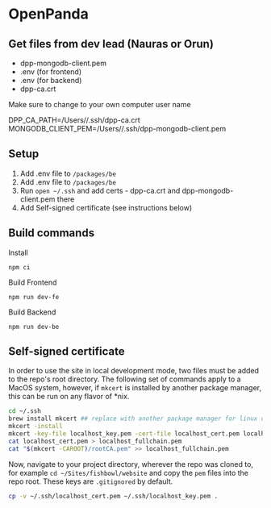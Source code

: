 # OpenPanda

## Get files from dev lead (Nauras or Orun)

- dpp-mongodb-client.pem
- .env (for frontend)
- .env (for backend)
- dpp-ca.crt

Make sure to change <nasik> to your own computer user name

DPP_CA_PATH=/Users/<nasik>/.ssh/dpp-ca.crt
MONGODB_CLIENT_PEM=/Users/<nasik>/.ssh/dpp-mongodb-client.pem


## Setup

1) Add .env file to `/packages/be`
2) Add .env file to `/packages/be`
3) Run `open ~/.ssh` and add certs - dpp-ca.crt and dpp-mongodb-client.pem there
4) Add Self-signed certificate (see instructions below)


## Build commands

Install

```
npm ci
```

Build Frontend

```
npm run dev-fe
```

Build Backend
```
npm run dev-be
```


## Self-signed certificate

In order to use the site in local development mode, two files must be added to the repo's root directory. The following set of commands apply to a MacOS system, however, if `mkcert` is installed by another package manager, this can be run on any flavor of *nix. 

```zsh
cd ~/.ssh
brew install mkcert ## replace with another package manager for linux distro
mkcert -install
mkcert -key-file localhost_key.pem -cert-file localhost_cert.pem localhost 127.0.0.1
cat localhost_cert.pem > localhost_fullchain.pem
cat "$(mkcert -CAROOT)/rootCA.pem" >> localhost_fullchain.pem
```

Now, navigate to your project directory, wherever the repo was cloned to, for example `cd ~/Sites/fishbowl/website` and copy the `pem` files into the repo root. These keys are `.gitignored` by default.

```zsh
cp -v ~/.ssh/localhost_cert.pem ~/.ssh/localhost_key.pem .
```
